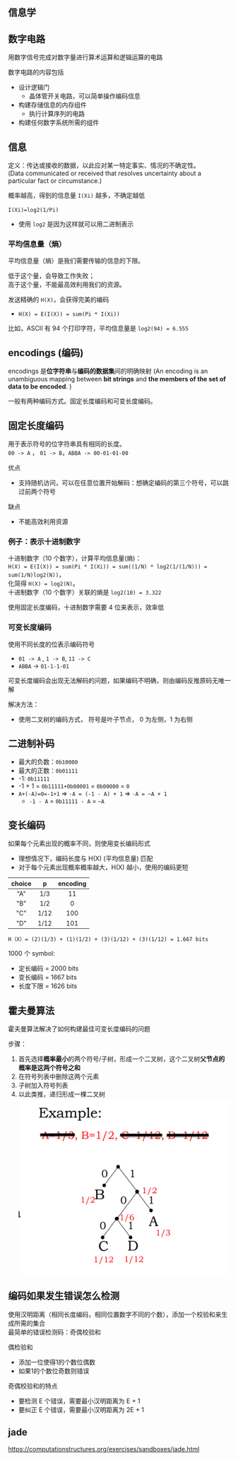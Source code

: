 ## 信息学

## 数字电路

用数字信号完成对数字量进行算术运算和逻辑运算的电路

数字电路的内容包括
- 设计逻辑门
  - 晶体管开关电路，可以简单操作编码信息
- 构建存储信息的内存组件
  - 执行计算序列的电路
- 构建任何数字系统所需的组件

## 信息
 定义：传达或接收的数据，以此应对某一特定事实、情况的不确定性。  
 (Data communicated or received that resolves uncertainty about a particular fact or circumstance.)

概率越高，得到的信息量 `I(Xi)` 越多，不确定越低

`I(Xi)=log2(1/Pi)`
- 使用 `log2` 是因为这样就可以用二进制表示

### 平均信息量（熵）
平均信息量（熵）是我们需要传输的信息的下限。

低于这个量，会导致工作失败；  
高于这个量，不能最高效利用我们的资源。

发送精确的 `H(X)`，会获得完美的编码
- `H(X) = E(I(X)) = sum(Pi * I(Xi))`

比如，ASCII 有 94 个打印字符，平均信息量是 `log2(94) = 6.555`

## encodings (编码)
encodings 是**位字符串**与**编码的数据集**间的明确映射
(An encoding is an unambiguous mapping between **bit strings** and 
**the members of the set of data to be encoded**. )

一般有两种编码方式。固定长度编码和可变长度编码。

## 固定长度编码
用于表示符号的位字符串具有相同的长度。  
`00 -> A` ， `01 -> B`，`ABBA -> 00-01-01-00`

优点
- 支持随机访问，可以在任意位置开始解码：想确定编码的第三个符号，可以跳过前两个符号  

缺点
- 不能高效利用资源

### 例子：表示十进制数字
十进制数字（10 个数字），计算平均信息量(熵)：  
`H(X) = E(I(X)) = sum(Pi * I(Xi)) = sum((1/N) * log2(1/(1/N))) = sum(1/N)log2(N))`，  
化简得 `H(X) = log2(N)`。  
十进制数字（10 个数字）关联的熵是 `log2(10) = 3.322`

使用固定长度编码，十进制数字需要 4 位来表示，效率低


### 可变长度编码
使用不同长度的位表示编码符号
  - `01 -> A` , `1 -> B`, `11 -> C`
  - `ABBA` -> `01-1-1-01`
  
可变长度编码会出现无法解码的问题，如果编码不明确，则由编码反推原码无唯一解

解决方法：
- 使用二叉树的编码方式， 符号是叶子节点， 0 为左侧，1 为右侧



## 二进制补码
- 最大的负数：`0b10000`
- 最大的正数：`0b01111`
- -1: `0b11111`
- -1 + 1 = `0b11111+0b00001` = `0b00000` = `0`
- `A+(-A)=0=-1+1` => `-A = (-1 - A) + 1` => `-A = ~A + 1`
  - `-1 - A` = `0b11111 - A` = `~A` 

## 变长编码
如果每个元素出现的概率不同，则使用变长编码形式
- 理想情况下，编码长度与 H(X) (平均信息量) 匹配
- 对于每个元素出现概率概率越大，H(X) 越小，使用的编码更短

|choice|p|encoding|
|:---:|:---:|:---:|
|"A"|1/3|11|
|"B"|1/2|0|
|"C"|1/12|100|
|"D"|1/12|101|
`H（X）= (2)(1/3) + (1)(1/2) + (3)(1/12) + (3)(1/12) = 1.667 bits`

1000 个 symbol:
- 定长编码 = 2000 bits
- 变长编码 = 1667 bits
- 长度下限 = 1626 bits

## 霍夫曼算法
霍夫曼算法解决了如何构建最佳可变长度编码的问题

步骤：
1. 首先选择**概率最小**的两个符号/子树，形成一个二叉树，这个二叉树**父节点的概率是这两个符号之和**
2. 在符号列表中删除这两个元素
3. 子树加入符号列表
4. 以此类推，递归形成一棵二叉树
![huffman](../images/huffman.png)

## 编码如果发生错误怎么检测

使用汉明距离（相同长度编码，相同位置数字不同的个数），添加一个校验和来生成所需的集合  
最简单的错误检测码：奇偶校验和
 
偶检验和
  - 添加一位使得1的个数位偶数
  - 如果1的个数位奇数则错误
  
奇偶校验和的特点
- 要检测 E 个错误，需要最小汉明距离为 E + 1
- 要纠正 E 个错误，需要最小汉明距离为 2E + 1 
  

## jade
https://computationstructures.org/exercises/sandboxes/jade.html

  